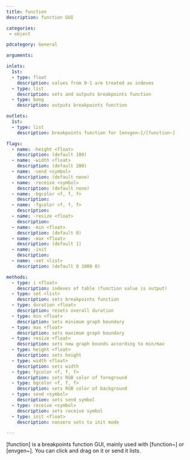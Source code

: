 ```yaml
---
title: function
description: function GUI

categories:
 - object

pdcategory: General

arguments:

inlets:
  1st:
  - type: float
    description: values from 0-1 are treated as indexes 
  - type: list
    description: sets and outputs breakpoints function
  - type: bang
    description: outputs breakpoints function

outlets:
  1st:
  - type: list
    description: breakpoints function for [envgen~]/[function~]

flags:
  - name: -height <float>
    description: (default 100)
  - name: -width <float>
    description: (default 200)
  - name: -send <symbol>
    description: (default none)
  - name: -receive <symbol>
    description: (default none)
  - name: -bgcolor <f, f, f>
    description: 
  - name: -fgcolor <f, f, f>
    description: 
  - name: -resize <float>
    description: 
  - name: -min <float>
    description: (default 0)
  - name: -max <float>
    description: (default 1)
  - name: -init
    description: 
  - name: -set <list>
    description: (default 0 1000 0)

methods:
  - type: i <float>
    description: indexes of table (function value is output)
  - type: set <list>
    description: sets breakpoints function
  - type: duration <float>
    description: resets overall duration
  - type: min <float>
    description: sets minimum graph boundary
  - type: max <float>
    description: sets maximum graph boundary
  - type: resize <float>
    description: sets new graph bounds according to min/max
  - type: height <float>
    description: sets height
  - type: width <float>
    description: sets width
  - type: fgcolor <f, f, f>
    description: sets RGB color of foreground
  - type: bgcolor <f, f, f>
    description: sets RGB color of background
  - type: send <symbol>
    description: sets send symbol
  - type: receive <symbol>
    description: sets receive symbol
  - type: init <float>
    description: nonzero sets to init mode

---
```


[function] is a breakpoints function GUI, mainly used with [function~] or [envgen~]. You can click and drag on it or send it lists.

